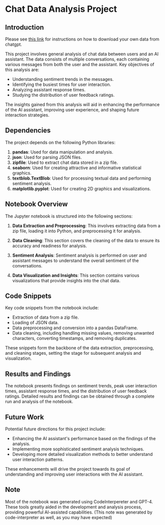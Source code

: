 # Chat Data Analysis Project

## Introduction
Please see [this link](https://help.openai.com/en/articles/7260999-how-do-i-export-my-chatgpt-history-and-data) for instructions on how to download your own data from chatgpt.

This project involves general analysis of chat data between users and an AI assistant. The data consists of multiple conversations, each containing various messages from both the user and the assistant. Key objectives of this analysis are:

- Understanding sentiment trends in the messages.
- Identifying the busiest times for user interaction.
- Analyzing assistant response times.
- Studying the distribution of user feedback ratings.

The insights gained from this analysis will aid in enhancing the performance of the AI assistant, improving user experience, and shaping future interaction strategies.

## Dependencies

The project depends on the following Python libraries:

1. **pandas**: Used for data manipulation and analysis.
2. **json**: Used for parsing JSON files.
3. **zipfile**: Used to extract chat data stored in a zip file.
4. **seaborn**: Used for creating attractive and informative statistical graphics.
5. **textblob.TextBlob**: Used for processing textual data and performing sentiment analysis.
6. **matplotlib.pyplot**: Used for creating 2D graphics and visualizations.

## Notebook Overview

The Jupyter notebook is structured into the following sections:

1. **Data Extraction and Preprocessing**: This involves extracting data from a zip file, loading it into Python, and preprocessing it for analysis.

2. **Data Cleaning**: This section covers the cleaning of the data to ensure its accuracy and readiness for analysis.

3. **Sentiment Analysis**: Sentiment analysis is performed on user and assistant messages to understand the overall sentiment of the conversations.

4. **Data Visualization and Insights**: This section contains various visualizations that provide insights into the chat data.

## Code Snippets

Key code snippets from the notebook include:

- Extraction of data from a zip file.
- Loading of JSON data.
- Data preprocessing and conversion into a pandas DataFrame.
- Data cleaning, including handling missing values, removing unwanted characters, converting timestamps, and removing duplicates.

These snippets form the backbone of the data extraction, preprocessing, and cleaning stages, setting the stage for subsequent analysis and visualization.

## Results and Findings

The notebook presents findings on sentiment trends, peak user interaction times, assistant response times, and the distribution of user feedback ratings. Detailed results and findings can be obtained through a complete run and analysis of the notebook.

## Future Work

Potential future directions for this project include:

- Enhancing the AI assistant's performance based on the findings of the analysis.
- Implementing more sophisticated sentiment analysis techniques.
- Developing more detailed visualization methods to better understand user interaction patterns.

These enhancements will drive the project towards its goal of understanding and improving user interactions with the AI assistant.

## Note
Most of the notebook was generated using CodeInterpereter and GPT-4. These tools greatly aided in the development and analysis process, providing powerful AI-assisted capabilities. (This note was generated by code-interpreter as well, as you may have expected)